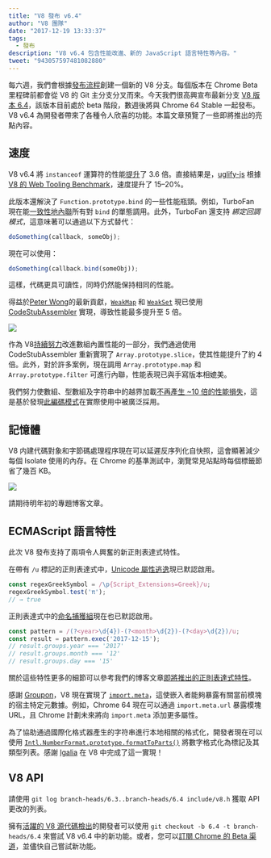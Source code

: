```yaml
---
title: "V8 發布 v6.4"
author: "V8 團隊"
date: "2017-12-19 13:33:37"
tags: 
  - 發布
description: "V8 v6.4 包含性能改進、新的 JavaScript 語言特性等內容。"
tweet: "943057597481082880"
---
```

每六週，我們會根據[發布流程](/docs/release-process)創建一個新的 V8 分支。每個版本在 Chrome Beta 里程碑前都會從 V8 的 Git 主分支分叉而來。今天我們很高興宣布最新分支 [V8 版本 6.4](https://chromium.googlesource.com/v8/v8.git/+log/branch-heads/6.4)，該版本目前處於 beta 階段，數週後將與 Chrome 64 Stable 一起發布。V8 v6.4 為開發者帶來了各種令人欣喜的功能。本篇文章預覽了一些即將推出的亮點內容。

<!--truncate-->
## 速度

V8 v6.4 將 `instanceof` 運算符的性能[提升](https://bugs.chromium.org/p/v8/issues/detail?id=6971)了 3.6 倍。直接結果是，[uglify-js](http://lisperator.net/uglifyjs/) 根據[V8 的 Web Tooling Benchmark](https://github.com/v8/web-tooling-benchmark)，速度提升了 15–20%。

此版本還解決了 `Function.prototype.bind` 的一些性能瓶頸。例如，TurboFan 現在能[一致性地內聯](https://bugs.chromium.org/p/v8/issues/detail?id=6946)所有對 `bind` 的單態調用。此外，TurboFan 還支持 _綁定回調模式_，這意味著可以通過以下方式替代：

```js
doSomething(callback, someObj);
```

現在可以使用：

```js
doSomething(callback.bind(someObj));
```

這樣，代碼更具可讀性，同時仍然能保持相同的性能。

得益於[Peter Wong](https://twitter.com/peterwmwong)的最新貢獻，[`WeakMap`](https://developer.mozilla.org/en-US/docs/Web/JavaScript/Reference/Global_Objects/WeakMap) 和 [`WeakSet`](https://developer.mozilla.org/en-US/docs/Web/JavaScript/Reference/Global_Objects/WeakSet) 現已使用 [CodeStubAssembler](/blog/csa) 實現，導致性能最多提升至 5 倍。

![](/_img/v8-release-64/weak-collection.svg)

作為 V8[持續努力](https://bugs.chromium.org/p/v8/issues/detail?id=1956)改進數組內置性能的一部分，我們通過使用 CodeStubAssembler 重新實現了 `Array.prototype.slice`，使其性能提升了約 4 倍。此外，對於許多案例，現在調用 `Array.prototype.map` 和 `Array.prototype.filter` 可進行內聯，性能表現已與手寫版本相媲美。

我們努力使數組、型數組及字符串中的越界加載[不再產生 ~10 倍的性能損失](https://bugs.chromium.org/p/v8/issues/detail?id=7027)，這是基於發現[此編碼模式](/blog/elements-kinds#avoid-reading-beyond-length)在實際使用中被廣泛採用。

## 記憶體

V8 内建代碼對象和字節碼處理程序現在可以延遲反序列化自快照，這會顯著減少每個 Isolate 使用的內存。在 Chrome 的基準測試中，瀏覽常見站點時每個標籤節省了幾百 KB。

![](/_img/v8-release-64/codespace-consumption.svg)

請期待明年初的專題博客文章。

## ECMAScript 語言特性

此次 V8 發布支持了兩項令人興奮的新正則表達式特性。

在帶有 `/u` 標記的正則表達式中，[Unicode 屬性逃逸](https://mathiasbynens.be/notes/es-unicode-property-escapes)現已默認啟用。

```js
const regexGreekSymbol = /\p{Script_Extensions=Greek}/u;
regexGreekSymbol.test('π');
// → true
```

正則表達式中的[命名捕獲組](https://developers.google.com/web/updates/2017/07/upcoming-regexp-features#named_captures)現在也已默認啟用。

```js
const pattern = /(?<year>\d{4})-(?<month>\d{2})-(?<day>\d{2})/u;
const result = pattern.exec('2017-12-15');
// result.groups.year === '2017'
// result.groups.month === '12'
// result.groups.day === '15'
```

關於這些特性更多的細節可以參考我們的博客文章[即將推出的正則表達式特性](https://developers.google.com/web/updates/2017/07/upcoming-regexp-features)。

感謝 [Groupon](https://twitter.com/GrouponEng)，V8 現在實現了 [`import.meta`](https://github.com/tc39/proposal-import-meta)，這使嵌入者能夠暴露有關當前模塊的宿主特定元數據。例如，Chrome 64 現在可以通過 `import.meta.url` 暴露模塊 URL，且 Chrome 計劃未來將向 `import.meta` 添加更多屬性。

為了協助通過國際化格式器產生的字符串進行本地相關的格式化，開發者現在可以使用 [`Intl.NumberFormat.prototype.formatToParts()`](https://github.com/tc39/proposal-intl-formatToParts) 將數字格式化為標記及其類型列表。感謝 [Igalia](https://twitter.com/igalia) 在 V8 中完成了這一實現！

## V8 API

請使用 `git log branch-heads/6.3..branch-heads/6.4 include/v8.h` 獲取 API 更改的列表。

擁有[活躍的 V8 源代碼檢出](/docs/source-code#using-git)的開發者可以使用 `git checkout -b 6.4 -t branch-heads/6.4` 來嘗試 V8 v6.4 中的新功能。或者，您可以[訂閱 Chrome 的 Beta 渠道](https://www.google.com/chrome/browser/beta.html)，並儘快自己嘗試新功能。
